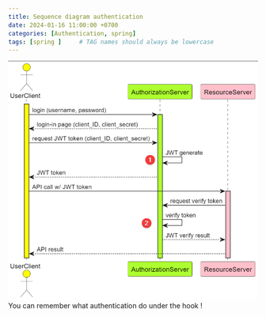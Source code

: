 ```yaml
---
title: Sequence diagram authentication
date: 2024-01-16 11:00:00 +0700
categories: [Authentication, spring]
tags: [spring ]     # TAG names should always be lowercase
---
```


![hinh-anh](/assets/img/authen.png) 
You can remember what authentication do under the hook !

